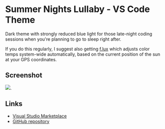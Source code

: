 # Summer Nights Lullaby - VS Code Theme

Dark theme with strongly reduced blue light for those late-night coding sessions when you're planning to go to sleep right after.

If you do this regularly, I suggest also getting [f.lux](https://justgetflux.com/) which adjusts color temps system-wide automatically, based on the current position of the sun at your GPS coordinates.

## Screenshot

![](https://raw.githubusercontent.com/keatsdothu/summer_nights_lullaby_vscode_theme/master/summer_nights_lullaby_v1_screenie.png).

## Links

* [Visual Studio Marketplace](https://marketplace.visualstudio.com/items?itemName=keatsdothu.summer-nights-lullaby)
* [GitHub repository](https://github.com/keatsdothu/summer_nights_lullaby_vscode_theme)
